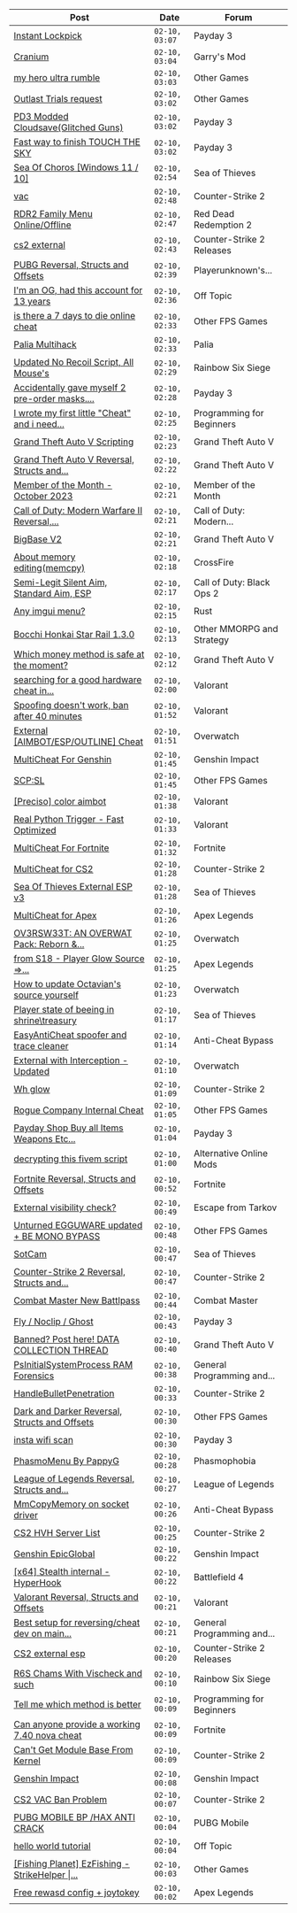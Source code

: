 |Post|Date|Forum|
|----|----|-----|
|[Instant Lockpick](https://www.unknowncheats.me/forum/payday-3-a/603935-instant-lockpick.html)|`02-10, 03:07`|Payday 3|
|[Cranium](https://www.unknowncheats.me/forum/garry-s-mod/583114-cranium.html)|`02-10, 03:04`|Garry's Mod|
|[my hero ultra rumble](https://www.unknowncheats.me/forum/other-games/603678-hero-ultra-rumble.html)|`02-10, 03:03`|Other Games|
|[Outlast Trials request](https://www.unknowncheats.me/forum/other-games/584060-outlast-trials-request.html)|`02-10, 03:02`|Other Games|
|[PD3 Modded Cloudsave(Glitched Guns)](https://www.unknowncheats.me/forum/payday-3-a/603421-pd3-modded-cloudsave-glitched-guns.html)|`02-10, 03:02`|Payday 3|
|[Fast way to finish TOUCH THE SKY](https://www.unknowncheats.me/forum/payday-3-a/604007-fast-finish-touch-sky.html)|`02-10, 03:02`|Payday 3|
|[Sea Of Choros \[Windows 11 / 10\]](https://www.unknowncheats.me/forum/sea-of-thieves/596786-sea-choros-windows-11-10-a.html)|`02-10, 02:54`|Sea of Thieves|
|[vac](https://www.unknowncheats.me/forum/counter-strike-2-a/604225-vac.html)|`02-10, 02:48`|Counter-Strike 2|
|[RDR2 Family Menu Online/Offline](https://www.unknowncheats.me/forum/red-dead-redemption-2-a/600867-rdr2-family-menu-online-offline.html)|`02-10, 02:47`|Red Dead Redemption 2|
|[cs2 external](https://www.unknowncheats.me/forum/counter-strike-2-releases/604166-cs2-external.html)|`02-10, 02:43`|Counter-Strike 2 Releases|
|[PUBG Reversal, Structs and Offsets](https://www.unknowncheats.me/forum/playerunknown-s-battlegrounds/214976-pubg-reversal-structs-offsets.html)|`02-10, 02:39`|Playerunknown's...|
|[I'm an OG, had this account for 13 years](https://www.unknowncheats.me/forum/off-topic/583536-im-og-account-13-a.html)|`02-10, 02:36`|Off Topic|
|[is there a 7 days to die online cheat](https://www.unknowncheats.me/forum/other-fps-games/604219-7-days-die-online-cheat.html)|`02-10, 02:33`|Other FPS Games|
|[Palia Multihack](https://www.unknowncheats.me/forum/palia/596326-palia-multihack.html)|`02-10, 02:33`|Palia|
|[Updated No Recoil Script, All Mouse's](https://www.unknowncheats.me/forum/rainbow-six-siege/603258-updated-recoil-script-mouses.html)|`02-10, 02:29`|Rainbow Six Siege|
|[Accidentally gave myself 2 pre-order masks....](https://www.unknowncheats.me/forum/payday-3-a/604062-accidentally-2-pre-masks-rid.html)|`02-10, 02:28`|Payday 3|
|[I wrote my first little "Cheat" and i need...](https://www.unknowncheats.me/forum/programming-for-beginners/602357-wrote-little-cheat-feedback.html)|`02-10, 02:25`|Programming for Beginners|
|[Grand Theft Auto V Scripting](https://www.unknowncheats.me/forum/grand-theft-auto-v/144819-grand-theft-auto-scripting.html)|`02-10, 02:23`|Grand Theft Auto V|
|[Grand Theft Auto V Reversal, Structs and...](https://www.unknowncheats.me/forum/grand-theft-auto-v/144028-grand-theft-auto-reversal-structs-offsets.html)|`02-10, 02:22`|Grand Theft Auto V|
|[Member of the Month - October 2023](https://www.unknowncheats.me/forum/member-of-the-month/604152-month-october-2023-a.html)|`02-10, 02:21`|Member of the Month|
|[Call of Duty: Modern Warfare II Reversal,...](https://www.unknowncheats.me/forum/call-of-duty-modern-warfare-ii/514893-call-duty-modern-warfare-ii-reversal-structs-offsets.html)|`02-10, 02:21`|Call of Duty: Modern...|
|[BigBase V2](https://www.unknowncheats.me/forum/grand-theft-auto-v/327176-bigbase-v2.html)|`02-10, 02:21`|Grand Theft Auto V|
|[About memory editing(memcpy)](https://www.unknowncheats.me/forum/crossfire/602987-memory-editing-memcpy.html)|`02-10, 02:18`|CrossFire|
|[Semi-Legit Silent Aim, Standard Aim, ESP](https://www.unknowncheats.me/forum/call-of-duty-black-ops-2-a/602767-semi-legit-silent-aim-standard-aim-esp.html)|`02-10, 02:17`|Call of Duty: Black Ops 2|
|[Any imgui menu?](https://www.unknowncheats.me/forum/rust/602899-imgui-menu.html)|`02-10, 02:15`|Rust|
|[Bocchi Honkai Star Rail 1.3.0](https://www.unknowncheats.me/forum/other-mmorpg-and-strategy/600073-bocchi-honkai-star-rail-1-3-0-a.html)|`02-10, 02:13`|Other MMORPG and Strategy|
|[Which money method is safe at the moment?](https://www.unknowncheats.me/forum/grand-theft-auto-v/604214-money-method-safe-moment.html)|`02-10, 02:12`|Grand Theft Auto V|
|[searching for a good hardware cheat in...](https://www.unknowncheats.me/forum/valorant/604212-searching-hardware-cheat-valorant.html)|`02-10, 02:00`|Valorant|
|[Spoofing doesn't work, ban after 40 minutes](https://www.unknowncheats.me/forum/valorant/603308-spoofing-doesnt-ban-40-minutes.html)|`02-10, 01:52`|Valorant|
|[External \[AIMBOT/ESP/OUTLINE\] Cheat](https://www.unknowncheats.me/forum/overwatch/603320-external-aimbot-esp-outline-cheat.html)|`02-10, 01:51`|Overwatch|
|[MultiCheat For Genshin](https://www.unknowncheats.me/forum/genshin-impact/604211-multicheat-genshin.html)|`02-10, 01:45`|Genshin Impact|
|[SCP:SL](https://www.unknowncheats.me/forum/other-fps-games/604052-scp-sl.html)|`02-10, 01:45`|Other FPS Games|
|[\[Preciso\] color aimbot](https://www.unknowncheats.me/forum/valorant/604060-preciso-color-aimbot.html)|`02-10, 01:38`|Valorant|
|[Real Python Trigger - Fast Optimized](https://www.unknowncheats.me/forum/valorant/599066-real-python-trigger-fast-optimized.html)|`02-10, 01:33`|Valorant|
|[MultiCheat For Fortnite](https://www.unknowncheats.me/forum/fortnite/604207-multicheat-fortnite.html)|`02-10, 01:32`|Fortnite|
|[MultiCheat for CS2](https://www.unknowncheats.me/forum/counter-strike-2-a/604204-multicheat-cs2.html)|`02-10, 01:28`|Counter-Strike 2|
|[Sea Of Thieves External ESP v3](https://www.unknowncheats.me/forum/sea-of-thieves/382445-sea-thieves-external-esp-v3.html)|`02-10, 01:28`|Sea of Thieves|
|[MultiCheat for Apex](https://www.unknowncheats.me/forum/apex-legends/604203-multicheat-apex.html)|`02-10, 01:26`|Apex Legends|
|[OV3RSW33T: AN OVERWAT Pack: Reborn &...](https://www.unknowncheats.me/forum/overwatch/603412-ov3rsw33t-overwat-pack-reborn-recoded.html)|`02-10, 01:25`|Overwatch|
|[from S18 - Player Glow Source =>...](https://www.unknowncheats.me/forum/apex-legends/604164-s18-player-glow-source-gameversion-v3-0-44-22-a.html)|`02-10, 01:25`|Apex Legends|
|[How to update Octavian's source yourself](https://www.unknowncheats.me/forum/overwatch/604200-update-octavians-source-yourself.html)|`02-10, 01:23`|Overwatch|
|[Player state of beeing in shrine\treasury](https://www.unknowncheats.me/forum/sea-of-thieves/604156-player-beeing-shrine-treasury.html)|`02-10, 01:17`|Sea of Thieves|
|[EasyAntiCheat spoofer and trace cleaner](https://www.unknowncheats.me/forum/anti-cheat-bypass/579048-easyanticheat-spoofer-trace-cleaner.html)|`02-10, 01:14`|Anti-Cheat Bypass|
|[External with Interception - Updated](https://www.unknowncheats.me/forum/overwatch/602195-external-interception-updated.html)|`02-10, 01:10`|Overwatch|
|[Wh glow](https://www.unknowncheats.me/forum/counter-strike-2-a/603983-wh-glow.html)|`02-10, 01:09`|Counter-Strike 2|
|[Rogue Company Internal Cheat](https://www.unknowncheats.me/forum/other-fps-games/604154-rogue-company-internal-cheat.html)|`02-10, 01:05`|Other FPS Games|
|[Payday Shop Buy all Items Weapons Etc...](https://www.unknowncheats.me/forum/payday-3-a/604038-payday-shop-buy-items-weapons-etc-directly.html)|`02-10, 01:04`|Payday 3|
|[decrypting this fivem script](https://www.unknowncheats.me/forum/alternative-online-mods/602486-decrypting-fivem-script.html)|`02-10, 01:00`|Alternative Online Mods|
|[Fortnite Reversal, Structs and Offsets](https://www.unknowncheats.me/forum/fortnite/235061-fortnite-reversal-structs-offsets.html)|`02-10, 00:52`|Fortnite|
|[External visibility check?](https://www.unknowncheats.me/forum/escape-from-tarkov/603886-external-visibility-check.html)|`02-10, 00:49`|Escape from Tarkov|
|[Unturned EGGUWARE updated + BE MONO BYPASS](https://www.unknowncheats.me/forum/other-fps-games/603173-unturned-egguware-updated-mono-bypass.html)|`02-10, 00:48`|Other FPS Games|
|[SotCam](https://www.unknowncheats.me/forum/sea-of-thieves/580178-sotcam.html)|`02-10, 00:47`|Sea of Thieves|
|[Counter-Strike 2 Reversal, Structs and...](https://www.unknowncheats.me/forum/counter-strike-2-a/576077-counter-strike-2-reversal-structs-offsets.html)|`02-10, 00:47`|Counter-Strike 2|
|[Combat Master New Battlpass](https://www.unknowncheats.me/forum/combat-master/604100-combat-master-battlpass.html)|`02-10, 00:44`|Combat Master|
|[Fly / Noclip / Ghost](https://www.unknowncheats.me/forum/payday-3-a/603453-fly-noclip-ghost.html)|`02-10, 00:43`|Payday 3|
|[Banned? Post here! DATA COLLECTION THREAD](https://www.unknowncheats.me/forum/grand-theft-auto-v/165200-banned-post-data-collection-thread.html)|`02-10, 00:40`|Grand Theft Auto V|
|[PsInitialSystemProcess RAM Forensics](https://www.unknowncheats.me/forum/general-programming-and-reversing/603893-psinitialsystemprocess-ram-forensics.html)|`02-10, 00:38`|General Programming and...|
|[HandleBulletPenetration](https://www.unknowncheats.me/forum/counter-strike-2-a/604186-handlebulletpenetration.html)|`02-10, 00:33`|Counter-Strike 2|
|[Dark and Darker Reversal, Structs and Offsets](https://www.unknowncheats.me/forum/other-fps-games/562724-dark-darker-reversal-structs-offsets.html)|`02-10, 00:30`|Other FPS Games|
|[insta wifi scan](https://www.unknowncheats.me/forum/payday-3-a/604157-insta-wifi-scan.html)|`02-10, 00:30`|Payday 3|
|[PhasmoMenu By PappyG](https://www.unknowncheats.me/forum/phasmophobia/485776-phasmomenu-pappyg.html)|`02-10, 00:28`|Phasmophobia|
|[League of Legends Reversal, Structs and...](https://www.unknowncheats.me/forum/league-of-legends/310587-league-legends-reversal-structs-offsets.html)|`02-10, 00:27`|League of Legends|
|[MmCopyMemory on socket driver](https://www.unknowncheats.me/forum/anti-cheat-bypass/604045-mmcopymemory-socket-driver.html)|`02-10, 00:26`|Anti-Cheat Bypass|
|[CS2 HVH Server List](https://www.unknowncheats.me/forum/counter-strike-2-a/603835-cs2-hvh-server-list.html)|`02-10, 00:25`|Counter-Strike 2|
|[Genshin EpicGlobal](https://www.unknowncheats.me/forum/genshin-impact/489622-genshin-epicglobal.html)|`02-10, 00:22`|Genshin Impact|
|[\[x64\] Stealth internal - HyperHook](https://www.unknowncheats.me/forum/battlefield-4-a/460553-x64-stealth-internal-hyperhook.html)|`02-10, 00:22`|Battlefield 4|
|[Valorant Reversal, Structs and Offsets](https://www.unknowncheats.me/forum/valorant/385792-valorant-reversal-structs-offsets.html)|`02-10, 00:21`|Valorant|
|[Best setup for reversing/cheat dev on main...](https://www.unknowncheats.me/forum/general-programming-and-reversing/604064-setup-reversing-cheat-dev-main-pc.html)|`02-10, 00:21`|General Programming and...|
|[CS2 external esp](https://www.unknowncheats.me/forum/counter-strike-2-releases/600259-cs2-external-esp.html)|`02-10, 00:20`|Counter-Strike 2 Releases|
|[R6S Chams With Vischeck and such](https://www.unknowncheats.me/forum/rainbow-six-siege/604182-r6s-chams-vischeck.html)|`02-10, 00:10`|Rainbow Six Siege|
|[Tell me which method is better](https://www.unknowncheats.me/forum/programming-for-beginners/603848-tell-method.html)|`02-10, 00:09`|Programming for Beginners|
|[Can anyone provide a working 7.40 nova cheat](https://www.unknowncheats.me/forum/fortnite/604183-provide-7-40-nova-cheat.html)|`02-10, 00:09`|Fortnite|
|[Can't Get Module Base From Kernel](https://www.unknowncheats.me/forum/counter-strike-2-a/603895-cant-module-base-kernel.html)|`02-10, 00:09`|Counter-Strike 2|
|[Genshin Impact](https://www.unknowncheats.me/forum/genshin-impact/418492-genshin-impact.html)|`02-10, 00:08`|Genshin Impact|
|[CS2 VAC Ban Problem](https://www.unknowncheats.me/forum/counter-strike-2-a/604055-cs2-vac-ban.html)|`02-10, 00:07`|Counter-Strike 2|
|[PUBG MOBILE BP /HAX ANTI CRACK](https://www.unknowncheats.me/forum/pubg-mobile/604155-pubg-mobile-bp-hax-anti-crack.html)|`02-10, 00:04`|PUBG Mobile|
|[hello world tutorial](https://www.unknowncheats.me/forum/off-topic/604163-hello-world-tutorial.html)|`02-10, 00:04`|Off Topic|
|[\[Fishing Planet\] EzFishing - StrikeHelper \|...](https://www.unknowncheats.me/forum/other-games/503582-fishing-planet-ezfishing-strikehelper-fish-fight-free-premium.html)|`02-10, 00:03`|Other Games|
|[Free rewasd config + joytokey](https://www.unknowncheats.me/forum/apex-legends/596745-free-rewasd-config-joytokey.html)|`02-10, 00:02`|Apex Legends|
